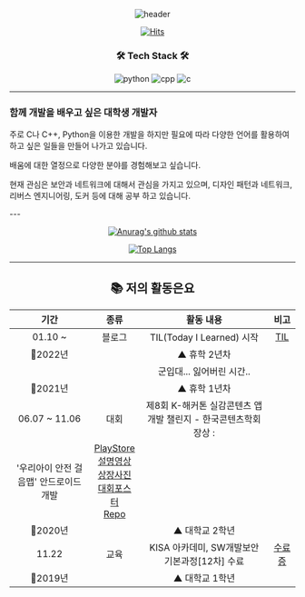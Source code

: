 <div align="center">
  
![header](https://capsule-render.vercel.app/api?type=waving&color=auto&height=300&section=header&text=tomorrow9913&fontSize=90&animation=fadeIn&fontAlignY=38&desc=정민규&descAlignY=51&descAlign=62)


[![Hits](https://hits.seeyoufarm.com/api/count/incr/badge.svg?url=https%3A%2F%2Fgithub.com%2Ftomorrow9913%2Ftomorrow9913&count_bg=%2379C83D&title_bg=%23555555&icon=&icon_color=%23E7E7E7&title=hits&edge_flat=false)](https://hits.seeyoufarm.com)

<h3>🛠 Tech Stack 🛠</h3>

![python](https://img.shields.io/badge/Python-3766AB?style=flat&logo=Python&logoColor=white) ![cpp](https://img.shields.io/badge/C++-00599C?style=flat&logo=C%2B%2B&logoColor=white) ![c](https://img.shields.io/badge/C-A8B9CC?style=flat&logo=C&logoColor=white)

</div>

---
<div align="left">

### 함께 개발을 배우고 싶은 대학생 개발자

주로 C나 C++, Python을 이용한 개발을 하지만 필요에 따라 다양한 언어를 활용하여 하고 싶은 일들을 만들어 나가고 있습니다.

배움에 대한 열정으로 다양한 분야를 경험해보고 싶습니다.

현재 관심은 보안과 네트워크에 대해서 관심을 가지고 있으며, 디자인 패턴과 네트워크, 리버스 엔지니어링, 도커 등에 대해 공부 하고 있습니다.

</div>
---
<div align="center">

[![Anurag's github stats](https://github-readme-stats.vercel.app/api?username=tomorrow9913&count_private=true)](https://github.com/tomorrow9913) 

[![Top Langs](https://github-readme-stats.vercel.app/api/top-langs/?username=tomorrow9913&layout=compact&hide_border=true)](https://github.com/tomorrow9913)

</div>

---

<div align="center">
  
## 📚 저의 활동은요

|기간|종류|활동 내용|비고|
|:----:|:-----:|:----:|:----:|
|01.10 ~ |블로그|TIL(Today I Learned) 시작|[TIL](tomorrow9913.github.io/til/)|
|🚩2022년||▲ 휴학 2년차||
|||군입대... 잃어버린 시간..|
|🚩2021년||▲ 휴학 1년차||
|06.07 ~ 11.06|대회|제8회 K-해커톤 실감콘텐츠 앱 개발 챌린지 - 한국콘텐츠학회장상 :
'우리아이 안전 걸음맵' 안드로이드 개발|[PlayStore](https://play.google.com/store/apps/details?id=kr.co.woobi.tomorrow99.safewalk)<br>[설명영상](https://youtu.be/dC_U7Kn4P38)<br>[상장사진](https://raw.githubusercontent.com/oMFDOo/oMFDOo/main/image/K%ED%95%B4%EC%BB%A4%ED%86%A4.jpg)<br>[대회포스터](https://user-images.githubusercontent.com/35493042/151793430-70c585ff-cbd7-48f8-950f-27fcef784374.png)<br>[Repo](https://github.com/tomorrow9913/childrenSafeWalk)
|🚩2020년||▲ 대학교 2학년||
|11.22|교육|KISA 아카데미, SW개발보안 기본과정[12차] 수료|[수료증](https://mangrove-weather-c34.notion.site/SW-09347fe7889c409381cd711184ba2546)
|🚩2019년||▲ 대학교 1학년||
